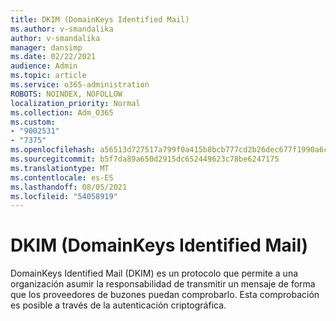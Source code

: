 ```yaml
---
title: DKIM (DomainKeys Identified Mail)
ms.author: v-smandalika
author: v-smandalika
manager: dansimp
ms.date: 02/22/2021
audience: Admin
ms.topic: article
ms.service: o365-administration
ROBOTS: NOINDEX, NOFOLLOW
localization_priority: Normal
ms.collection: Adm_O365
ms.custom:
- "9002531"
- "7375"
ms.openlocfilehash: a56513d727517a799f0a415b8bcb777cd2b26dec677f1990a6caf4b2090f660b
ms.sourcegitcommit: b5f7da89a650d2915dc652449623c78be6247175
ms.translationtype: MT
ms.contentlocale: es-ES
ms.lasthandoff: 08/05/2021
ms.locfileid: "54058919"
---
```

# <a name="dkim-domainkeys-identified-mail"></a>DKIM (DomainKeys Identified Mail)

DomainKeys Identified Mail (DKIM) es un protocolo que permite a una organización asumir la responsabilidad de transmitir un mensaje de forma que los proveedores de buzones puedan comprobarlo. Esta comprobación es posible a través de la autenticación criptográfica.
